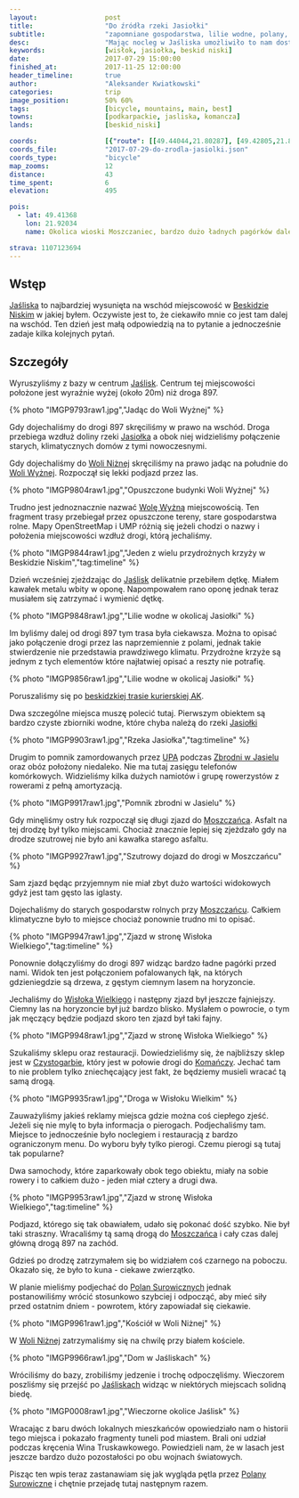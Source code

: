 ```yaml
---
layout:                 post
title:                  "Do źródła rzeki Jasiołki"
subtitle:               "zapomniane gospodarstwa, lilie wodne, polany, obóz gdzie nie ma zasięgu i zjazd do Wisłoka Wielkiego"
desc:                   "Mając nocleg w Jaśliska umożliwiło to nam dostęp do zupełnie nowych terenów jednak musieliśmy pamiętać o trasie powrotnej. Wybraliśmy na ten dzień pętlę na południowy-wschód od Jaślisk. Dojechaliśmy również do Wisłoka Wielkiego chcąc zobaczyć początki Bieszczad."
keywords:               [wisłok, jasiołka, beskid niski]
date:                   2017-07-29 15:00:00
finished_at:            2017-11-25 12:00:00
header_timeline:        true
author:                 "Aleksander Kwiatkowski"
categories:             trip
image_position:         50% 60%
tags:                   [bicycle, mountains, main, best]
towns:                  [podkarpackie, jasliska, komancza]
lands:                  [beskid_niski]

coords:                 [{"route": [[49.44044,21.80287], [49.42805,21.85145], [49.40633,21.86784], [49.38912,21.87385], [49.37890,21.90132], [49.36085,21.92784], [49.39700,21.92389], [49.41309,21.91986], [49.41214,21.94998], [49.41889,21.95719], [49.41242,21.97865], [49.41063,21.97882]], "type": "bicycle"}, {"route": [[49.41471,21.92630], [49.42286,21.90827], [49.41923,21.90072], [49.42822,21.85214]], "type": "bicycle"}]
coords_file:            "2017-07-29-do-zrodla-jasiolki.json"
coords_type:            "bicycle"
map_zooms:              12
distance:               43
time_spent:             6
elevation:              495

pois:
  - lat: 49.41368
    lon: 21.92034
    name: Okolica wioski Moszczaniec, bardzo dużo ładnych pagórków dalej na wschód

strava: 1107123694
---
```


[wiki-wola-wyzna]: https://pl.wikipedia.org/wiki/Wola_Wy%C5%BCna
[wiki-jasiel]: https://pl.wikipedia.org/wiki/Jasiel_(wojew%C3%B3dztwo_podkarpackie)
[wiki-jasliska]: https://pl.wikipedia.org/wiki/Ja%C5%9Bliska
[wiki-beskid-niski]: https://pl.wikipedia.org/wiki/Beskid_Niski
[wiki-jasiolka-rzeka]: https://pl.wikipedia.org/wiki/Jasio%C5%82ka
[wiki-wola-nizna]: https://pl.wikipedia.org/wiki/Wola_Ni%C5%BCna
[wiki-moszczaniec]: https://pl.wikipedia.org/wiki/Moszczaniec
[wiki-wislok-wielki]: https://pl.wikipedia.org/wiki/Wis%C5%82ok_Wielki
[wiki-czystogarb]: https://pl.wikipedia.org/wiki/Czystogarb
[wiki-komancza]: https://pl.wikipedia.org/wiki/Koma%C5%84cza
[wiki-polany-surowiczne]: https://pl.wikipedia.org/wiki/Polany_Surowiczne
[wiki-zbrodnia-jasiel]: https://pl.wikipedia.org/wiki/Zbrodnia_w_Jasielu
[wiki-upa]: https://pl.wikipedia.org/wiki/Ukrai%C5%84ska_Powsta%C5%84cza_Armia

[trasa-ak]: http://www.beskid-niski.pl/index.php?pos=/gory/turystyka/szlaki&ID=41


Wstęp
-----

[Jaśliska][wiki-jasliska] to najbardziej wysunięta na wschód miejscowość
w [Beskidzie Niskim][wiki-beskid-niski] w jakiej byłem. Oczywiste jest to,
że ciekawiło mnie co jest tam dalej na wschód. Ten dzień jest małą odpowiedzią
na to pytanie a jednocześnie zadaje kilka kolejnych pytań.

Szczegóły
---------

Wyruszyliśmy z bazy w centrum [Jaślisk][wiki-jasliska]. Centrum tej
miejscowości położone jest wyraźnie wyżej (około 20m) niż droga 897.

{% photo "IMGP9793raw1.jpg","Jadąc do Woli Wyżnej" %}

Gdy dojechaliśmy do drogi 897 skręciliśmy w prawo na wschód. Droga przebiega wzdłuż
doliny rzeki [Jasiołka][wiki-jasiolka-rzeka] a obok niej
widzieliśmy połączenie starych, klimatycznych domów z tymi nowoczesnymi.

Gdy dojechaliśmy do [Woli Niżnej][wiki-wola-nizna] skręciliśmy na prawo jadąc
na południe do [Woli Wyżnej][wiki-wola-wyzna]. Rozpoczął się lekki
podjazd przez las.

{% photo "IMGP9804raw1.jpg","Opuszczone budynki Woli Wyżnej" %}

Trudno jest jednoznacznie nazwać [Wolę Wyżną][wiki-wola-wyzna]
miejscowością. Ten fragment trasy przebiegał
przez opuszczone tereny, stare gospodarstwa rolne.
Mapy OpenStreetMap i UMP różnią się jeżeli chodzi o nazwy i położenia
miejscowości wzdłuż drogi, którą jechaliśmy.

{% photo "IMGP9844raw1.jpg","Jeden z wielu przydrożnych krzyży w Beskidzie Niskim","tag:timeline" %}

Dzień wcześniej zjeżdzając do [Jaślisk][wiki-jasliska] delikatnie przebiłem
dętkę. Miałem kawałek metalu wbity w oponę. Napompowałem rano oponę jednak
teraz musiałem się zatrzymać i wymienić dętkę.

{% photo "IMGP9848raw1.jpg","Lilie wodne w okolicaj Jasiołki" %}

Im byliśmy dalej od drogi 897 tym trasa była ciekawsza. Można to opisać jako
połączenie drogi przez las naprzemiennie z polami, jednak takie stwierdzenie
nie przedstawia prawdziwego klimatu. Przydrożne krzyże są jednym z tych elementów które
najłatwiej opisać a reszty nie potrafię.

{% photo "IMGP9856raw1.jpg","Lilie wodne w okolicaj Jasiołki" %}

Poruszaliśmy się po [beskidzkiej trasie kurierskiej AK][trasa-ak].

Dwa szczególne miejsca muszę polecić tutaj. Pierwszym obiektem
są bardzo czyste zbiorniki wodne, które chyba należą do
rzeki [Jasiołki][wiki-jasiolka-rzeka]

{% photo "IMGP9903raw1.jpg","Rzeka Jasiołka","tag:timeline" %}

Drugim to pomnik zamordowanych przez [UPA][wiki-upa] podczas
[Zbrodni w Jasielu][wiki-zbrodnia-jasiel]
oraz obóz położony niedaleko.
Nie ma tutaj zasięgu telefonów komórkowych. Widzieliśmy kilka dużych namiotów
i grupę rowerzystów z rowerami z pełną amortyzacją.

{% photo "IMGP9917raw1.jpg","Pomnik zbrodni w Jasielu" %}

Gdy minęliśmy ostry łuk rozpoczął się długi zjazd do [Moszczańca][wiki-moszczaniec].
Asfalt na tej drodzę był tylko miejscami. Chociaż znacznie lepiej się zjeżdzało gdy
na drodze szutrowej nie było ani kawałka starego asfaltu.

{% photo "IMGP9927raw1.jpg","Szutrowy dojazd do drogi w Moszczańcu" %}

Sam zjazd będąc przyjemnym nie miał zbyt dużo wartości widokowych gdyż jest
tam gęsto las iglasty.

Dojechaliśmy do starych gospodarstw rolnych przy [Moszczańcu][wiki-moszczaniec].
Całkiem klimatyczne było to miejsce chociaż ponownie trudno mi
to opisać.

{% photo "IMGP9947raw1.jpg","Zjazd w stronę Wisłoka Wielkiego","tag:timeline" %}

Ponownie dołączyliśmy do drogi 897 widząc bardzo ładne pagórki przed nami.
Widok ten jest połączoniem pofalowanych łąk, na których gdzieniegdzie są drzewa,
z gęstym ciemnym lasem na horyzoncie.

Jechaliśmy do [Wisłoka Wielkiego][wiki-wislok-wielki] i następny zjazd był jeszcze
fajniejszy. Ciemny las na horyzoncie był już bardzo blisko. Myślałem o
powrocie, o tym jak męczący będzie podjazd skoro ten zjazd był taki fajny.

{% photo "IMGP9948raw1.jpg","Zjazd w stronę Wisłoka Wielkiego" %}

Szukaliśmy sklepu oraz restauracji. Dowiedzieliśmy się, że najbliższy sklep
jest w [Czystogarbie][wiki-czystogarb], który jest w połowie drogi
do [Komańczy][wiki-komancza]. Jechać tam to nie problem tylko zniechęcający
jest fakt, że będziemy musieli wracać tą samą drogą.

{% photo "IMGP9935raw1.jpg","Droga w Wisłoku Wielkim" %}

Zauważyliśmy jakieś reklamy miejsca gdzie można coś ciepłego zjeść.
Jeżeli się nie mylę to była informacja o pierogach. Podjechaliśmy tam.
Miejsce to jednocześnie było noclegiem i restauracją z bardzo ograniczonym menu.
Do wyboru były tylko pierogi. Czemu pierogi są tutaj tak popularne?

Dwa samochody, które zaparkowały obok tego obiektu, miały na sobie rowery
i to całkiem dużo - jeden miał cztery a drugi dwa.

{% photo "IMGP9953raw1.jpg","Zjazd w stronę Wisłoka Wielkiego","tag:timeline" %}

Podjazd, którego się tak obawiałem, udało się pokonać dość szybko. Nie był
taki straszny. Wracaliśmy tą samą drogą do [Moszczańca][wiki-moszczaniec]
i cały czas dalej główną drogą 897 na zachód.

Gdzieś po drodzę zatrzymałem się bo widziałem coś czarnego na poboczu.
Okazało się, że było to kuna - ciekawe zwierzątko.

W planie mieliśmy podjechać do [Polan Surowicznych][wiki-polany-surowiczne]
jednak postanowiliśmy wrócić stosunkowo szybciej i odpocząć, aby mieć
siły przed ostatnim dniem - powrotem, który zapowiadał się ciekawie.

{% photo "IMGP9961raw1.jpg","Kościół w Woli Niżnej" %}

W [Woli Niżnej][wiki-wola-nizna] zatrzymaliśmy się na chwilę przy białem
kościele.

{% photo "IMGP9966raw1.jpg","Dom w Jaśliskach" %}

Wróciliśmy do bazy, zrobiliśmy jedzenie i trochę odpoczęliśmy.
Wieczorem poszliśmy się przejść po [Jaśliskach][wiki-jasliska] widząc
w niektórych miejscach solidną biedę.

{% photo "IMGP0008raw1.jpg","Wieczorne okolice Jaślisk" %}

Wracając z baru dwóch lokalnych mieszkańców opowiedziało nam o
historii tego miejsca i pokazało fragmenty tuneli pod miastem. Brali oni udział
podczas kręcenia Wina Truskawkowego. Powiedzieli nam, że w lasach jest jeszcze
bardzo dużo pozostałości po obu wojnach światowych.

Pisząc ten wpis teraz zastanawiam się jak wygląda pętla przez
[Polany Surowiczne][wiki-polany-surowiczne] i chętnie przejadę tutaj następnym
razem.
